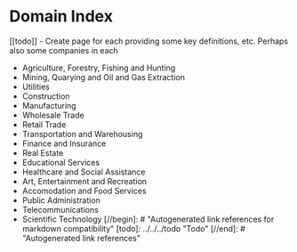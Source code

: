 # Domain Index

[[todo]] - Create page for each providing some key definitions, etc. Perhaps also some companies in each

- Agriculture, Forestry, Fishing and Hunting
- Mining, Quarying and Oil and Gas Extraction
- Utilities
- Construction
- Manufacturing
- Wholesale Trade
- Retail Trade
- Transportation and Warehousing
- Finance and Insurance
- Real Estate
- Educational Services
- Healthcare and Social Assistance
- Art, Entertainment and Recreation
- Accomodation and Food Services
- Public Administration
- Telecommunications
- Scientific Technology
[//begin]: # "Autogenerated link references for markdown compatibility"
[todo]: ../../../todo "Todo"
[//end]: # "Autogenerated link references"
